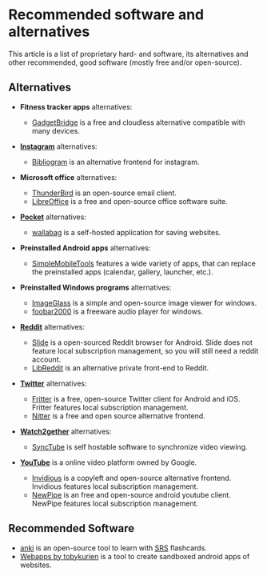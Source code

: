 # Recommended software and alternatives

This article is a list of proprietary hard- and software, its alternatives and other
recommended, good software (mostly free and/or open-source).

## Alternatives

- **Fitness tracker apps** alternatives:
  - [GadgetBridge](https://codeberg.org/Freeyourgadget/Gadgetbridge) is a free and
  cloudless alternative compatible with many devices.

- [**Instagram**](https://instagram.com) alternatives:
  - [Bibliogram](./bibliogram.md) is an alternative frontend for instagram.

- **Microsoft office** alternatives:
  - [ThunderBird](https://www.thunderbird.net/) is an open-source email client.
  - [LibreOffice](https://www.libreoffice.org/) is a free and open-source office
  software suite.

- [**Pocket**](https://getpocket.com/) alternatives:
  - [wallabag](./wallabag.md) is a self-hosted application for saving websites.

- **Preinstalled Android apps** alternatives:
  - [SimpleMobileTools](https://www.simplemobiletools.com/) features a wide variety
  of apps, that can replace the preinstalled apps (calendar, gallery, launcher, etc.).

- **Preinstalled Windows programs** alternatives:
  - [ImageGlass](https://github.com/d2phap/ImageGlass) is a simple and open-source
  image viewer for windows.
  - [foobar2000](https://www.foobar2000.org/) is a freeware audio player for windows.

- [**Reddit**](https://reddit.com) alternatives:
  - [Slide](https://github.com/ccrama/Slide) is a open-sourced Reddit browser for
  Android. Slide does not feature local subscription management, so you will still
  need a reddit account.
  - [LibReddit](./libreddit.md) is an alternative private front-end to Reddit.

- [**Twitter**](https://twitter.com) alternatives:
  - [Fritter](https://github.com/jonjomckay/fritter) is a free, open-source Twitter
  client for Android and iOS. Fritter features local subscription management.
  - [Nitter](./nitter.md) is a free and open source alternative frontend.

- [**Watch2gether**](https://w2g.tv/) alternatives:
  - [SyncTube](./synctube.md) is self hostable software to synchronize video viewing.

- [**YouTube**](https://youtube.com) is a online video platform owned by Google.
  - [Invidious](./invidious.md) is a copyleft and open-source alternative frontend.
  Invidious features local subscription management.
  - [NewPipe](https://newpipe.net/) is an free and open-source android youtube client.
  NewPipe features local subscription management.

## Recommended Software

- [anki](https://github.com/ankitects/anki) is an open-source tool to learn with
[SRS](https://en.wikipedia.org/wiki/Spaced_repetition) flashcards.
- [Webapps by tobykurien](https://github.com/tobykurien/webapps) is a tool to
create sandboxed android apps of websites.
